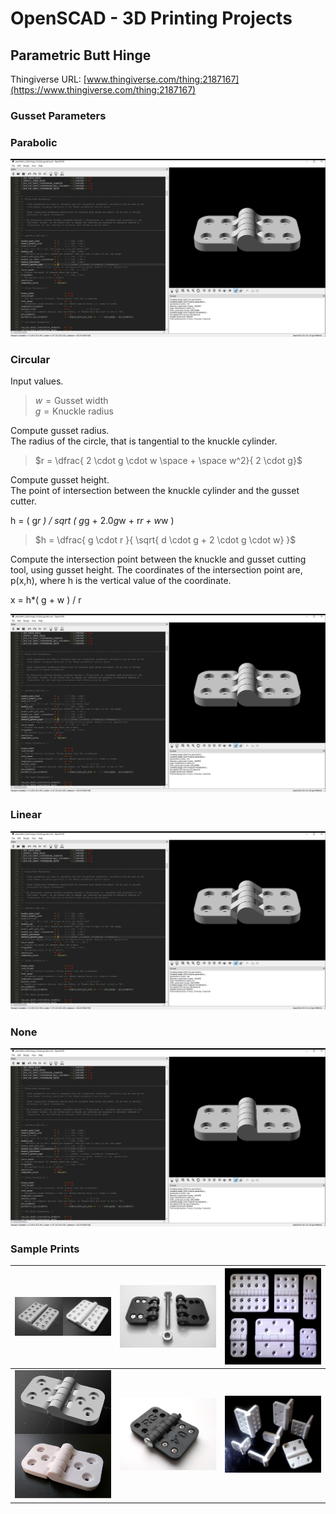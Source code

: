 # OpenSCAD - 3D Printing Projects

## Parametric Butt Hinge
Thingiverse URL: [www.thingiverse.com/thing:2187167](https://www.thingiverse.com/thing:2187167)
### Gusset Parameters

### Parabolic
![Image](images/parametric_hinge/Parabolic.PNG)

### Circular

Input values.

> $w = \text{Gusset width}$<br>
  $g = \text{Knuckle radius}$

Compute gusset radius.<br>
The radius of the circle, that is tangential to the knuckle cylinder.

> $r = \dfrac{ 2 \cdot g \cdot w \space + \space w^2}{ 2 \cdot g}$

Compute gusset height.<br>
The point of intersection between the knuckle cylinder and the gusset cutter.

h = ( g*r ) / sqrt ( g*g + 2.0*g*w + r*r + w*w )
> $h = \dfrac{ g \cdot r }{ \sqrt{ d \cdot g + 2 \cdot g \cdot w} }$

Compute the intersection point between the knuckle and gusset cutting tool, using gusset height.
The coordinates of the intersection point are, p(x,h), where h is the vertical value of the coordinate.

x = h*( g + w ) / r

![Image](images/parametric_hinge/Circular.PNG)

### Linear
![Image](images/parametric_hinge/Linear.PNG)

### None
![Image](images/parametric_hinge/None.PNG)

### Sample Prints
| ![Image](images/parametric_hinge/composite_1_0.PNG) | ![Image](images/parametric_hinge/photo_4_0.png) | ![Image](images/parametric_hinge/photo_1_0.png) |
| - | - | - |
| ![Image](images/parametric_hinge/composite_2_0.PNG) | ![Image](images/parametric_hinge/photo_3_0.png) | ![Image](images/parametric_hinge/photo_2_0.png) |







  
